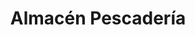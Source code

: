 ---
title: "Almacén Pescadería"
url: /ciudad-autonoma-de-buenos-aires/almacen-pescaderia/
shop: comodidad
---